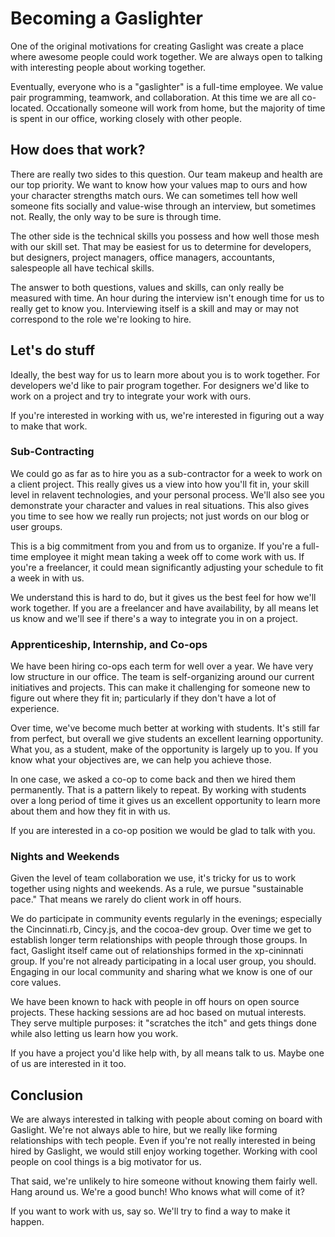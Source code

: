 # Becoming a Gaslighter

One of the original motivations for creating Gaslight was create a
place where awesome people could work together. We are always
open to talking with interesting people about working together.

Eventually, everyone who is a "gaslighter" is a full-time employee. We
value pair programming, teamwork, and collaboration. At this time we
are all co-located. Occationally someone will work from home, but the
majority of time is spent in our office, working closely with other
people.

## How does that work?

There are really two sides to this question. Our team makeup and
health are our top priority. We want to know how your values map to
ours and how your character strengths match ours. We can sometimes
tell how well someone fits socially and value-wise through an
interview, but sometimes not. Really, the only way to be sure is
through time.

The other side is the technical skills you possess and how well those
mesh with our skill set. That may be easiest for us to determine for
developers, but designers, project managers, office managers,
accountants, salespeople all have techical skills.

The answer to both questions, values and skills, can only really be
measured with time. An hour during the interview isn't enough time for
us to really get to know you. Interviewing itself is a skill and may
or may not correspond to the role we're looking to hire.

## Let's do stuff

Ideally, the best way for us to learn more about you is to work
together. For developers we'd like to pair program together. For
designers we'd like to work on a project and try to integrate your
work with ours.

If you're interested in working with us, we're interested in figuring
out a way to make that work.

### Sub-Contracting

We could go as far as to hire you as a sub-contractor for a week to
work on a client project. This really gives us a view into how you'll
fit in, your skill level in relavent technologies, and your personal
process. We'll also see you demonstrate your character and values in
real situations. This also gives you time to see how we really run
projects; not just words on our blog or user groups.

This is a big commitment from you and from us to organize. If you're a
full-time employee it might mean taking a week off to come work with
us. If you're a freelancer, it could mean significantly adjusting your
schedule to fit a week in with us.

We understand this is hard to do, but it gives us the best feel for
how we'll work together. If you are a freelancer and have
availability, by all means let us know and we'll see if there's a way
to integrate you in on a project.

### Apprenticeship, Internship, and Co-ops

We have been hiring co-ops each term for well over a year. We have
very low structure in our office. The team is self-organizing around
our current initiatives and projects. This can make it challenging for
someone new to figure out where they fit in; particularly if they
don't have a lot of experience.

Over time, we've become much better at working with students. It's
still far from perfect, but overall we give students an excellent
learning opportunity. What you, as a student, make of the opportunity
is largely up to you. If you know what your objectives are, we can
help you achieve those.

In one case, we asked a co-op to come back and then we hired them
permanently. That is a pattern likely to repeat. By working with
students over a long period of time it gives us an excellent
opportunity to learn more about them and how they fit in with us.

If you are interested in a co-op position we would be glad to talk
with you.

### Nights and Weekends

Given the level of team collaboration we use, it's tricky for us to
work together using nights and weekends. As a rule, we pursue
"sustainable pace." That means we rarely do client work in off hours.

We do participate in community events regularly in the evenings;
especially the Cincinnati.rb, Cincy.js, and the cocoa-dev group. Over
time we get to establish longer term relationships with people through
those groups. In fact, Gaslight itself came out of relationships
formed in the xp-cininnati group. If you're not already participating
in a local user group, you should. Engaging in our local community and
sharing what we know is one of our core values.

We have been known to hack with people in off hours on open source
projects. These hacking sessions are ad hoc based on mutual interests.
They serve multiple purposes: it "scratches the itch" and gets things
done while also letting us learn how you work.

If you have a project you'd like help with, by all means talk to us.
Maybe one of us are interested in it too.

## Conclusion

We are always interested in talking with people about coming on board
with Gaslight. We're not always able to hire, but we really like
forming relationships with tech people. Even if you're not really
interested in being hired by Gaslight, we would still enjoy working
together. Working with cool people on cool things is a big motivator
for us.

That said, we're unlikely to hire someone without knowing them fairly
well. Hang around us. We're a good bunch! Who knows what will come of
it?

If you want to work with us, say so. We'll try to find a way to make
it happen.
